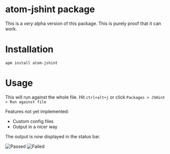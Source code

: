 # atom-jshint package

This is a *very* alpha version of this package. This is purely proof that it can work.

Installation
===

`apm install atom-jshint`

Usage
===

This will run against the whole file.
Hit `ctrl+alt+j` or click `Packages > JSHint > Run against file`


Features not yet implemented:
  * Custom config files
  * Output in a nicer way


The output is now displayed in the status bar.

![Passed](http://cl.ly/image/0v1K3M382m1Q/Image%202014-02-27%20at%201.59.10%20pm.png)
![Failed](http://cl.ly/image/3r2t1i3C2o3D/Image%202014-02-27%20at%201.59.29%20pm.png)
